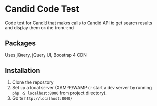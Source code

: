 # Candid Code Test

Code test for Candid that makes calls to Candid API to get search results and display them on the front-end

## Packages

Uses jQuery, jQuery UI, Boostrap 4 CDN

## Installation

1. Clone the repository
2. Set up a local server (XAMPP/WAMP or start a dev server by running `php -S localhost:8000` from project directory).
3. Go to `http://localhost:8000/`
